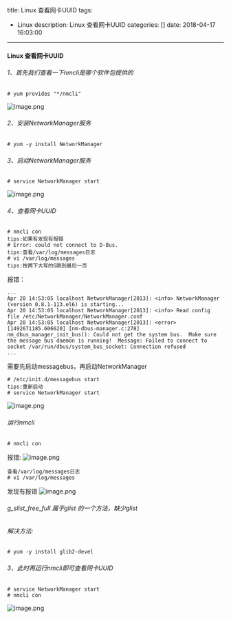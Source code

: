 title: Linux 查看网卡UUID
tags:
  - Linux
description: Linux 查看网卡UUID
categories: []
date: 2018-04-17 16:03:00
---
#### Linux 查看网卡UUID
###### 1、首先我们查看一下nmcli是哪个软件包提供的
	# yum provides "*/nmcli"
![image.png](https://upload-images.jianshu.io/upload_images/2743275-a42d314368eebd8e.png?imageMogr2/auto-orient/strip%7CimageView2/2/w/1240)
<!--more-->
###### 2、安装NetworkManager服务
	# yum -y install NetworkManager

###### 3、启动NetworkManager服务
	# service NetworkManager start
![image.png](https://upload-images.jianshu.io/upload_images/2743275-21dd8cfcd7fc0216.png?imageMogr2/auto-orient/strip%7CimageView2/2/w/1240)

###### 4、查看网卡UUID
	# nmcli con
  	tips:如果有发现有报错
	# Error: could not connect to D-Bus.
	tips:查看/var/log/messages日志
	# vi /var/log/messages
	tips:按两下大写的G跳到最后一页
报错：

	...
	Apr 20 14:53:05 localhost NetworkManager[2013]: <info> NetworkManager (version 0.8.1-113.el6) is starting...
	Apr 20 14:53:05 localhost NetworkManager[2013]: <info> Read config file /etc/NetworkManager/NetworkManager.conf
	Apr 20 14:53:05 localhost NetworkManager[2013]: <error> [1492671185.606620] [nm-dbus-manager.c:278] nm_dbus_manager_init_bus(): Could not get the system bus.  Make sure the message bus daemon is running!  Message: Failed to connect to socket /var/run/dbus/system_bus_socket: Connection refused
	...
    
需要先启动messagebus，再启动NetworkManager

	# /etc/init.d/messagebus start
	tips:重新启动
	# service NetworkManager start
![image.png](https://upload-images.jianshu.io/upload_images/2743275-1d945ece865909ac.png?imageMogr2/auto-orient/strip%7CimageView2/2/w/1240)

###### 运行nmcli
	# nmcli con
报错:
![image.png](https://upload-images.jianshu.io/upload_images/2743275-77a46ad27ca920e8.png?imageMogr2/auto-orient/strip%7CimageView2/2/w/1240)

	查看/var/log/messages日志
	# vi /var/log/messages
发现有报错
![image.png](https://upload-images.jianshu.io/upload_images/2743275-8e47a7a12aeb9e68.png?imageMogr2/auto-orient/strip%7CimageView2/2/w/1240)

###### g_slist_free_full 属于glist 的一个方法，缺少glist
###### 解决方法:
	# yum -y install glib2-devel
###### 3、此时再运行nmcli即可查看网卡UUID	
	# service NetworkManager start
	# nmcli con
![image.png](https://upload-images.jianshu.io/upload_images/2743275-ad3b6fb7812e01d8.png?imageMogr2/auto-orient/strip%7CimageView2/2/w/1240)